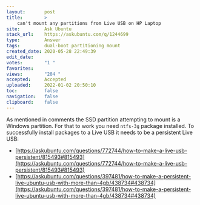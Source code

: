 ```yaml
---
layout:       post
title:        >
    can't mount any partitions from Live USB on HP Laptop
site:         Ask Ubuntu
stack_url:    https://askubuntu.com/q/1244699
type:         Answer
tags:         dual-boot partitioning mount
created_date: 2020-05-28 22:49:39
edit_date:    
votes:        "1 "
favorites:    
views:        "204 "
accepted:     Accepted
uploaded:     2022-01-02 20:50:10
toc:          false
navigation:   false
clipboard:    false
---
```


As mentioned in comments the SSD partition attempting to mount is a Windows partition. For that to work you need `ntfs-3g` package installed. To successfully install packages to a Live USB it needs to be a persistent Live USB:

- [https://askubuntu.com/questions/772744/how-to-make-a-live-usb-persistent/815493#815493](https://askubuntu.com/questions/772744/how-to-make-a-live-usb-persistent/815493#815493)
- [https://askubuntu.com/questions/397481/how-to-make-a-persistent-live-ubuntu-usb-with-more-than-4gb/438734#438734](https://askubuntu.com/questions/397481/how-to-make-a-persistent-live-ubuntu-usb-with-more-than-4gb/438734#438734)
